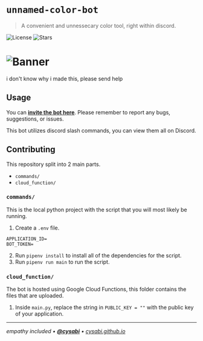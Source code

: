 # `unnamed-color-bot`
> A convenient and unnessecary color tool, right within discord.

![License][license-shield]
![Stars][stars-shield]
# ![Banner](banner.png)

i don't know why i made this, please send help

## Usage <!-- Using the product -->
You can [**invite the bot here**](https://discord.com/api/oauth2/authorize?client_id=837141419650449418&scope=applications.commands).
Please remember to report any bugs, suggestions, or issues.

This bot utilizes discord slash commands, you can view them all on Discord.

## Contributing <!-- Using the source -->
This repository split into 2 main parts.
- `commands/`
- `cloud_function/`

### `commands/`
This is the local python project with the script that you will most likely be running.

1. Create a `.env` file.
  ```
  APPLICATION_ID=
  BOT_TOKEN=
  ```
2. Run `pipenv install` to install all of the dependencies for the script.
3. Run `pipenv run main` to run the script.

### `cloud_function/`
The bot is hosted using Google Cloud Functions, this folder contains the files that are uploaded.

1. Inside `main.py`, replace the string in `PUBLIC_KEY = ""` with the public key of your application.

---

*empathy included • [**@cysabi**](https://github.com/cysabi) • [cysabi.github.io](https://cysabi.github.io)*

<!-- markdown links & imgs -->
[stars-shield]: https://img.shields.io/github/stars/LeptoFlare/unnamed-color-bot.svg?style=social
[license-shield]: https://img.shields.io/github/license/LeptoFlare/unnamed-color-bot.svg?style=flat
